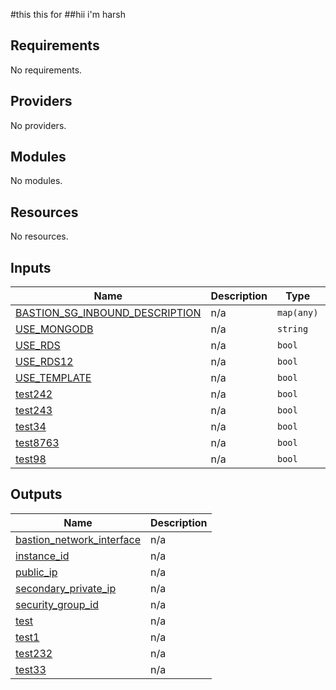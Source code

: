 #this this for 
##hii i'm harsh 

<!-- BEGIN_TF_DOCS -->
## Requirements

No requirements.

## Providers

No providers.

## Modules

No modules.

## Resources

No resources.

## Inputs

| Name | Description | Type | Default | Required |
|------|-------------|------|---------|:--------:|
| <a name="input_BASTION_SG_INBOUND_DESCRIPTION"></a> [BASTION\_SG\_INBOUND\_DESCRIPTION](#input\_BASTION\_SG\_INBOUND\_DESCRIPTION) | n/a | `map(any)` | `{}` | no |
| <a name="input_USE_MONGODB"></a> [USE\_MONGODB](#input\_USE\_MONGODB) | n/a | `string` | `""` | no |
| <a name="input_USE_RDS"></a> [USE\_RDS](#input\_USE\_RDS) | n/a | `bool` | `false` | no |
| <a name="input_USE_RDS12"></a> [USE\_RDS12](#input\_USE\_RDS12) | n/a | `bool` | `false` | no |
| <a name="input_USE_TEMPLATE"></a> [USE\_TEMPLATE](#input\_USE\_TEMPLATE) | n/a | `bool` | `true` | no |
| <a name="input_test242"></a> [test242](#input\_test242) | n/a | `bool` | `false` | no |
| <a name="input_test243"></a> [test243](#input\_test243) | n/a | `bool` | `false` | no |
| <a name="input_test34"></a> [test34](#input\_test34) | n/a | `bool` | `false` | no |
| <a name="input_test8763"></a> [test8763](#input\_test8763) | n/a | `bool` | `false` | no |
| <a name="input_test98"></a> [test98](#input\_test98) | n/a | `bool` | `false` | no |

## Outputs

| Name | Description |
|------|-------------|
| <a name="output_bastion_network_interface"></a> [bastion\_network\_interface](#output\_bastion\_network\_interface) | n/a |
| <a name="output_instance_id"></a> [instance\_id](#output\_instance\_id) | n/a |
| <a name="output_public_ip"></a> [public\_ip](#output\_public\_ip) | n/a |
| <a name="output_secondary_private_ip"></a> [secondary\_private\_ip](#output\_secondary\_private\_ip) | n/a |
| <a name="output_security_group_id"></a> [security\_group\_id](#output\_security\_group\_id) | n/a |
| <a name="output_test"></a> [test](#output\_test) | n/a |
| <a name="output_test1"></a> [test1](#output\_test1) | n/a |
| <a name="output_test232"></a> [test232](#output\_test232) | n/a |
| <a name="output_test33"></a> [test33](#output\_test33) | n/a |
<!-- END_TF_DOCS -->